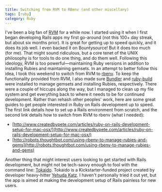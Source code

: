 ```yaml
---
title: Switching from RVM to RBenv (and other miscellany)
tags: [ruby]
category: Ruby
---
```


I've been a big fan of [RVM](http://rvm.io) for a while now. I started using it when I first began developing Rails apps my first go-around (not this 100+ day streak, but about six months prior). It is great for getting up to speed quickly, and it does its job well. I even backed it on Bountysource! But it does too much (for me). That might sound ridiculous, but a core tenet of the UNIX philosophy is for tools to do one thing, and do them well. Following this ideology, RVM is too powerful—maintaining Ruby versions in addition to installing Rubies and maintaining gemsets. In an attempt to better follow this idea, I took this weekend to switch from RVM to [rbenv](http://rbenv.org). To keep the functionality provided from RVM, I also made sure [Bundler](http://bundler.io) and [ruby-build](https://github.com/sstephenson/ruby-build) were installed to manage gemsets and installing Rubies, respectively. There were a couple of hiccups along the way, but I managed to clean up my file system and get everything back to where it needs to be for continued development. Rather than rehash other peoples' work, here are some great guides to get people interested in Ruby on Rails development up to speed. The first link details how to set up a Rails environment from scratch, and the second link details how to switch from RVM to rbenv (what I needed):

- [http://www.createdbypete.com/articles/ruby-on-rails-development-setup-for-mac-osx/](http://www.createdbypete.com/articles/ruby-on-rails-development-setup-for-mac-osx/)
- [http://robots.thoughtbot.com/using-rbenv-to-manage-rubies-and-gems](http://robots.thoughtbot.com/using-rbenv-to-manage-rubies-and-gems)

Another thing that might interest users looking to get started with Rails development, but might not be tech-savvy enough to fool with the command line: [Tokaido](https://github.com/tokaido/tokaidoapp). Tokaido is a Kickstarter-funded project created by developer heavy-hitter [Yehuda Katz](http://yehudakatz.com/). I haven't personally tried it out yet, but the app is aimed at making the development setup of Rails painless for new users.
